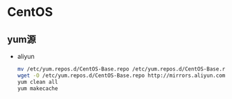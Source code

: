 # CentOS

## yum源

- aliyun

  ```bash
  mv /etc/yum.repos.d/CentOS-Base.repo /etc/yum.repos.d/CentOS-Base.repo.backup  
  wget -O /etc/yum.repos.d/CentOS-Base.repo http://mirrors.aliyun.com/repo/Centos-7.repo
  yum clean all
  yum makecache
  ```
